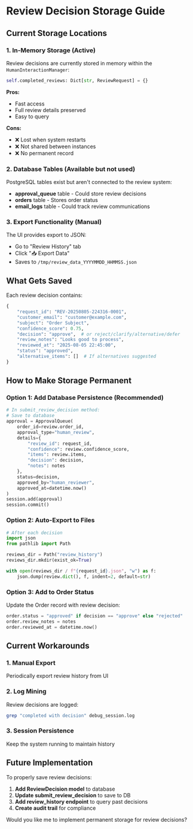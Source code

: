 # Review Decision Storage Guide

## Current Storage Locations

### 1. **In-Memory Storage** (Active)
Review decisions are currently stored in memory within the `HumanInteractionManager`:

```python
self.completed_reviews: Dict[str, ReviewRequest] = {}
```

**Pros:**
- Fast access
- Full review details preserved
- Easy to query

**Cons:**
- ❌ Lost when system restarts
- ❌ Not shared between instances
- ❌ No permanent record

### 2. **Database Tables** (Available but not used)
PostgreSQL tables exist but aren't connected to the review system:

- **approval_queue** table - Could store review decisions
- **orders** table - Stores order status
- **email_logs** table - Could track review communications

### 3. **Export Functionality** (Manual)
The UI provides export to JSON:
- Go to "Review History" tab
- Click "📥 Export Data"
- Saves to `/tmp/review_data_YYYYMMDD_HHMMSS.json`

## What Gets Saved

Each review decision contains:
```python
{
    "request_id": "REV-20250805-224316-0001",
    "customer_email": "customer@example.com",
    "subject": "Order Subject",
    "confidence_score": 0.75,
    "decision": "approve",  # or reject/clarify/alternative/defer
    "review_notes": "Looks good to process",
    "reviewed_at": "2025-08-05 22:45:00",
    "status": "approved",
    "alternative_items": []  # If alternatives suggested
}
```

## How to Make Storage Permanent

### Option 1: Add Database Persistence (Recommended)
```python
# In submit_review_decision method:
# Save to database
approval = ApprovalQueue(
    order_id=review.order_id,
    approval_type="human_review",
    details={
        "review_id": request_id,
        "confidence": review.confidence_score,
        "items": review.items,
        "decision": decision,
        "notes": notes
    },
    status=decision,
    approved_by="human_reviewer",
    approved_at=datetime.now()
)
session.add(approval)
session.commit()
```

### Option 2: Auto-Export to Files
```python
# After each decision
import json
from pathlib import Path

reviews_dir = Path("review_history")
reviews_dir.mkdir(exist_ok=True)

with open(reviews_dir / f"{request_id}.json", "w") as f:
    json.dump(review.dict(), f, indent=2, default=str)
```

### Option 3: Add to Order Status
Update the Order record with review decision:
```python
order.status = "approved" if decision == "approve" else "rejected"
order.review_notes = notes
order.reviewed_at = datetime.now()
```

## Current Workarounds

### 1. Manual Export
Periodically export review history from UI

### 2. Log Mining
Review decisions are logged:
```bash
grep "completed with decision" debug_session.log
```

### 3. Session Persistence
Keep the system running to maintain history

## Future Implementation

To properly save review decisions:

1. **Add ReviewDecision model** to database
2. **Update submit_review_decision** to save to DB
3. **Add review_history endpoint** to query past decisions
4. **Create audit trail** for compliance

Would you like me to implement permanent storage for review decisions?